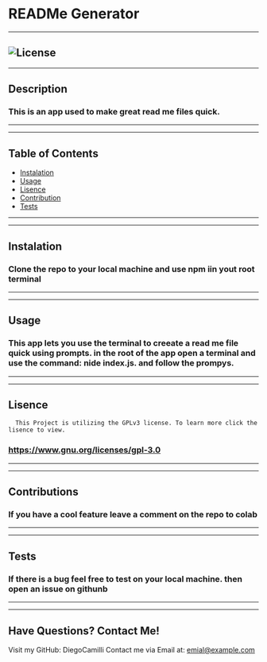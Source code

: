 # READMe Generator
  ---
  ![License](https://img.shields.io/badge/license-GPLv3-blue)
---
---
  ## Description

  ### This is an app used to make great read me files quick.
  ---
  ---
  ## Table of Contents
  
  * [Instalation](#Instalation)
  * [Usage](#Usage)
  * [Lisence](#Lisence)
  * [Contribution](#Contribution)
  * [Tests](#Tests)
  ---
  ---
  ## Instalation
  
  ### Clone the repo to your local machine and use npm iin yout root terminal
  ---
  ---
  ## Usage
  
  ### This app lets you use the terminal to creeate a read me file quick using prompts. in the root of the app open a terminal and use the command: nide index.js. and follow the prompys.
  ---
  ---
  ## Lisence

  
      This Project is utilizing the GPLv3 license. To learn more click the lisence to view.
  ### https://www.gnu.org/licenses/gpl-3.0
  ---
  ---
  ## Contributions
  
  ### If you have a cool feature leave a comment on the repo to colab
  ---
  ---
  ## Tests
  
  ### If there is a bug feel free to test on your local machine. then open an issue on githunb
  ---
  ---
  ## Have Questions? Contact Me!
  
  Visit my GitHub: DiegoCamilli
  Contact me via Email at: emial@example.com

